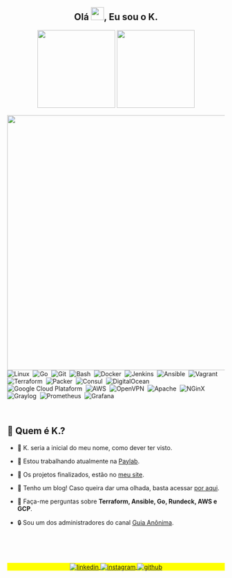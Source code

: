 
<h2 align="center">Olá <img src="https://raw.githubusercontent.com/kaueMarques/kaueMarques/master/hi.gif" width="30px">, Eu sou o K.</h2>
<p align="center">
  <img height="180em" src="https://github-readme-stats.vercel.app/api?username=stephan-lopes&show_icons=true&theme=github_dark&include_all_commits=true&count_private=true"/>
  <img height="180em" src="https://github-readme-stats.vercel.app/api/top-langs/?username=stephan-lopes&layout=compact&langs_count=7&theme=github_dark"/>
</p>
<a href="https://stephan-lopes.github.io"><img align="right" height="590em" src="https://raw.githubusercontent.com/gist/stephan-lopes/26c930964dea34c8016f78f74359ebfc/raw/980774f172a51daf9c3fc011364b230bb90b3183/profile-card.svg"/></a>

![Linux](https://img.shields.io/badge/-Linux-05122A?style=flat&logo=linux)&nbsp;
![Go](https://img.shields.io/badge/-Go-05122A?style=flat&logo=go)&nbsp;
![Git](https://img.shields.io/badge/-Git-05122A?style=flat&logo=git&)&nbsp;
![Bash](https://img.shields.io/badge/-Bash-05122A?style=flat&logo=gnu-bash)&nbsp;
![Docker](https://img.shields.io/badge/-Docker-05122A?style=flat&logo=docker)&nbsp;
![Jenkins](https://img.shields.io/badge/-Jenkins-05122A?style=flat&logo=jenkins&logoColor=white)&nbsp;
![Ansible](https://img.shields.io/badge/-Ansible-05122A?style=flat&logo=ansible)&nbsp;
![Vagrant](https://img.shields.io/badge/-Vagrant-05122A?style=flat&logo=vagrant)&nbsp;
![Terraform](https://img.shields.io/badge/-Terraform-05122A?style=flat&logo=terraform)&nbsp;
![Packer](https://img.shields.io/badge/-Packer-05122A?style=flat&logo=packer)&nbsp;
![Consul](https://img.shields.io/badge/-Consul-05122A?style=flat&logo=consul)&nbsp;
![DigitalOcean](https://img.shields.io/badge/-DigitalOcean-05122A?style=flat&logo=digitalocean)&nbsp;
![Google Cloud Plataform](https://img.shields.io/badge/-GCP-05122A?style=flat&logo=google-cloud)&nbsp;
![AWS](https://img.shields.io/badge/-AWS-05122A?style=flat&logo=amazon-aws&logoColor=yellow)&nbsp;
![OpenVPN](https://img.shields.io/badge/-OpenVPN-05122A?style=flat&logo=openvpn)&nbsp;
![Apache](https://img.shields.io/badge/-Apache-05122A?style=flat&logo=apache)&nbsp;
![NGinX](https://img.shields.io/badge/-NGinX-05122A?style=flat&logo=nginx)&nbsp;
![Graylog](https://img.shields.io/badge/-Graylog-05122A?style=flat&logo=graylog)&nbsp;
![Prometheus](https://img.shields.io/badge/-Prometheus-05122A?style=flat&logo=prometheus)&nbsp;
![Grafana](https://img.shields.io/badge/-Grafana-05122A?style=flat&logo=grafana)&nbsp;

<br>

## 🤔 Quem é K.?

- 🤣 K. seria a inicial do meu nome, como dever ter visto. 

- 🔭 Estou trabalhando atualmente na [Paylab](https://paylab.com.br).

- 🚀 Os projetos finalizados, estão no [meu site](https://stephan-lopes.github.io).

- 📝 Tenho um blog! Caso queira dar uma olhada, basta acessar [por aqui](https://stephan-lopes.github.io/blog/).

- 💬 Faça-me perguntas sobre **Terraform, Ansible, Go, Rundeck, AWS e GCP**.

- 🔒 Sou um dos administradores do canal [Guia Anônima](https://guiaanonima.com).
<br>
<br>
<br>


<p align="center" style="background:yellow">
<a href="https://linkedin.com/in/kevenstephan" target="_blank">
  <img align="center" src="https://img.shields.io/badge/-LinkedIn-05122A?style=flat&logo=linkedin" alt="linkedin"/>
</a>
<a href="https://instagram.com/keven_slopes" target="_blank">
 <img align="center" src="https://img.shields.io/badge/-Instagram-05122A?style=flat&logo=instagram" alt="instagram"/>
</a>
<a href="https://github.com/stephan-lopes" target="_blank">
 <img align="center" src="https://img.shields.io/badge/-GitHub-05122A?style=flat&logo=github" alt="github"/>
</a>
<!-- <a href="https://youtube.com/" target="_blank">
 <img align="center" src="https://img.shields.io/badge/-blank-05122A?style=flat&logo=youtube" alt="youtube"/>
</a> -->
</p>

